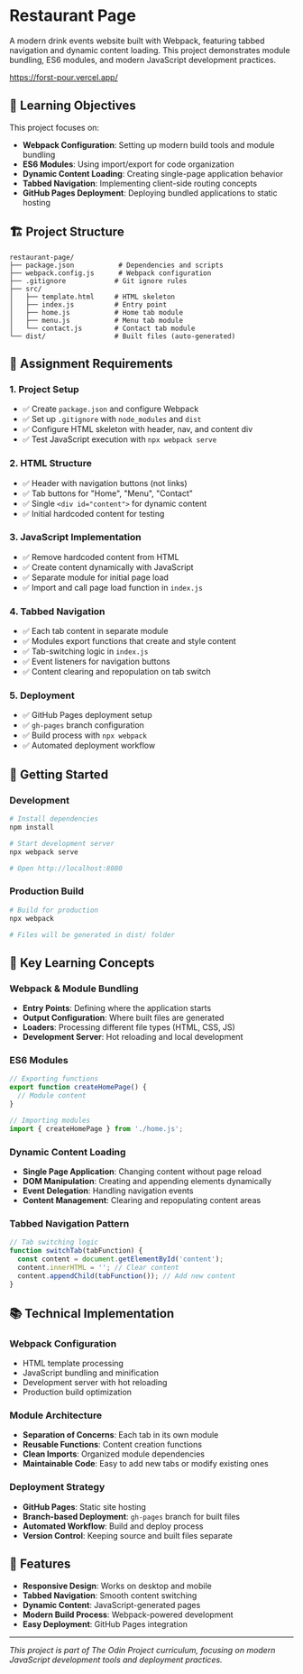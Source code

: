 # Restaurant Page

A modern drink events website built with Webpack, featuring tabbed navigation and dynamic content loading. This project demonstrates module bundling, ES6 modules, and modern JavaScript development practices.

https://forst-pour.vercel.app/

## 🎯 Learning Objectives

This project focuses on:

- **Webpack Configuration**: Setting up modern build tools and module bundling
- **ES6 Modules**: Using import/export for code organization
- **Dynamic Content Loading**: Creating single-page application behavior
- **Tabbed Navigation**: Implementing client-side routing concepts
- **GitHub Pages Deployment**: Deploying bundled applications to static hosting

## 🏗️ Project Structure

```
restaurant-page/
├── package.json           # Dependencies and scripts
├── webpack.config.js      # Webpack configuration
├── .gitignore            # Git ignore rules
├── src/
│   ├── template.html     # HTML skeleton
│   ├── index.js          # Entry point
│   ├── home.js           # Home tab module
│   ├── menu.js           # Menu tab module
│   └── contact.js        # Contact tab module
└── dist/                 # Built files (auto-generated)
```

## 🎯 Assignment Requirements

### 1. **Project Setup**
- ✅ Create `package.json` and configure Webpack
- ✅ Set up `.gitignore` with `node_modules` and `dist`
- ✅ Configure HTML skeleton with header, nav, and content div
- ✅ Test JavaScript execution with `npx webpack serve`

### 2. **HTML Structure**
- ✅ Header with navigation buttons (not links)
- ✅ Tab buttons for "Home", "Menu", "Contact"
- ✅ Single `<div id="content">` for dynamic content
- ✅ Initial hardcoded content for testing

### 3. **JavaScript Implementation**
- ✅ Remove hardcoded content from HTML
- ✅ Create content dynamically with JavaScript
- ✅ Separate module for initial page load
- ✅ Import and call page load function in `index.js`

### 4. **Tabbed Navigation**
- ✅ Each tab content in separate module
- ✅ Modules export functions that create and style content
- ✅ Tab-switching logic in `index.js`
- ✅ Event listeners for navigation buttons
- ✅ Content clearing and repopulation on tab switch

### 5. **Deployment**
- ✅ GitHub Pages deployment setup
- ✅ `gh-pages` branch configuration
- ✅ Build process with `npx webpack`
- ✅ Automated deployment workflow

## 🚀 Getting Started

### Development
```bash
# Install dependencies
npm install

# Start development server
npx webpack serve

# Open http://localhost:8080
```

### Production Build
```bash
# Build for production
npx webpack

# Files will be generated in dist/ folder
```

## 🧠 Key Learning Concepts

### **Webpack & Module Bundling**
- **Entry Points**: Defining where the application starts
- **Output Configuration**: Where built files are generated
- **Loaders**: Processing different file types (HTML, CSS, JS)
- **Development Server**: Hot reloading and local development

### **ES6 Modules**
```javascript
// Exporting functions
export function createHomePage() {
  // Module content
}

// Importing modules
import { createHomePage } from './home.js';
```

### **Dynamic Content Loading**
- **Single Page Application**: Changing content without page reload
- **DOM Manipulation**: Creating and appending elements dynamically
- **Event Delegation**: Handling navigation events
- **Content Management**: Clearing and repopulating content areas

### **Tabbed Navigation Pattern**
```javascript
// Tab switching logic
function switchTab(tabFunction) {
  const content = document.getElementById('content');
  content.innerHTML = ''; // Clear content
  content.appendChild(tabFunction()); // Add new content
}
```

## 📚 Technical Implementation

### **Webpack Configuration**
- HTML template processing
- JavaScript bundling and minification
- Development server with hot reloading
- Production build optimization

### **Module Architecture**
- **Separation of Concerns**: Each tab in its own module
- **Reusable Functions**: Content creation functions
- **Clean Imports**: Organized module dependencies
- **Maintainable Code**: Easy to add new tabs or modify existing ones

### **Deployment Strategy**
- **GitHub Pages**: Static site hosting
- **Branch-based Deployment**: `gh-pages` branch for built files
- **Automated Workflow**: Build and deploy process
- **Version Control**: Keeping source and built files separate

## 🎨 Features

- **Responsive Design**: Works on desktop and mobile
- **Tabbed Navigation**: Smooth content switching
- **Dynamic Content**: JavaScript-generated pages
- **Modern Build Process**: Webpack-powered development
- **Easy Deployment**: GitHub Pages integration

---

*This project is part of The Odin Project curriculum, focusing on modern JavaScript development tools and deployment practices.*
